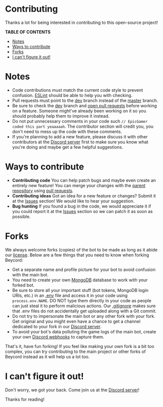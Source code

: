 # Contributing
Thanks a lot for being interested in contributing to this open-source project!

**TABLE OF CONTENTS**
- [Notes](#notes)
- [Ways to contribute](#ways-to-contribute)
- [Forks](#forks)
- [I can't figure it out!](#i-cant-figure-it-out)

# Notes
- Code contributions must match the current code style to prevent confusion. [ESLint](https://eslint.org/) should be able to help you with checking.
- Pull requests must point to the [dev](https://github.com/CorruptX/beycord/tree/dev) branch instead of the [master](https://github.com/CorruptX/beycord/tree/master) branch.
- Be sure to check the [dev](https://github.com/CorruptX/beycord/tree/dev) branch and [open pull requests](https://github.com/CorruptX/beycord/pulls?q=is%3Apr+is%3Aopen+) before working on a feature. Someone might've already been working on it so you should probably help them to improve it instead.
- Do not put unnecessary comments in your code such `// EpicGamer coded this part yeaaaaah`. The contributor section will credit you, you don't need to mess up the code with these comments.
- If you're planning to add a new feature, please discuss it with other contributors at the [Discord server](https://discord.gg/ZvQ6F6QSUB) first to make sure you know what you're doing and maybe get a few helpful suggestions.

# Ways to contribute
- **Contributing code** You can help patch bugs and maybe even create an entirely new feature! You can merge your changes with the [parent repository](https://github.com/CorruptX/beycord) using [pull requests](https://github.com/CorruptX/beycord/compare).
- **Contributing ideas** Got an idea for a new feature or changes? Submit it at the [Issues](https://github.com/CorruptX/beycord/issues/new) section! We would like to hear your suggestion.
- **Bug hunting** If you found a bug in the code, we would appreciate it if you could report it at the [Issues](https://github.com/CorruptX/beycord/issues/new) section so we can patch it as soon as possible.

# Forks
We always welcome forks (copies) of the bot to be made as long as it abide our [license](https://github.com/CorruptX/beycord/blob/dev/LICENSE). Below are a few things that you need to know when forking Beycord:
- Get a separate name and profile picture for your bot to avoid confusion with the main bot.
- You need to create your own [MongoDB](https://www.mongodb.com/) database to work with your forked bot.
- Be sure to store all your important stuff (bot tokens, MongoDB login URIs, etc.) in an [.env](https://www.freecodecamp.org/news/heres-how-you-can-actually-use-node-environment-variables-8fdf98f53a0a/) file and access it in your code using `process.env.NAME`. DO NOT type them directly in your code as people can just steal it to perform malicious actions. Our [.gitignore](https://github.com/CorruptX/beycord/blob/dev/.gitignore) makes sure that .env files do not accidentally get uploaded along with a Git commit.
- Do not try to impersonate the main bot or any other fork with your fork. Get original and you might even have a chance to get a channel dedicated to your fork in our [Discord server](https://discord.gg/ZvQ6F6QSUB).
- To avoid your bot's data polluting the game logs of the main bot, create your own [Discord webhooks](https://discord.com/developers/docs/resources/webhook) to capture them.

That's it, have fun forking! If you feel like making your own fork is a bit too complex, you can try contributing to the main project or other forks of Beycord instead as it will help us a lot too.

# I can't figure it out!
Don't worry, we got your back. Come join us at the [Discord server](https://discord.gg/ZvQ6F6QSUB)!
  
  
  
Thanks for reading!
